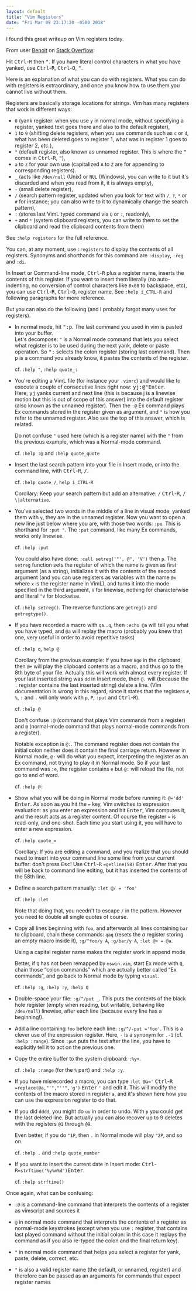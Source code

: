 ```yaml
---
layout: default
title: "Vim Registers"
date: "Fri Mar 09 23:17:20 -0500 2018"
---
```


I found this great writeup on Vim registers today.

From user [Benoit][] on [Stack Overflow][]:

Hit <kbd>Ctrl</kbd>-<kbd>R</kbd> then <kbd>"</kbd>. If you have literal control characters in what you have yanked, use <kbd>Ctrl</kbd>-<kbd>R</kbd>, <kbd>Ctrl</kbd>-<kbd>O</kbd>, <kbd>"</kbd>.

Here is an explanation of what you can do with registers. What you can do with registers is extraordinary, and once you know how to use them you cannot live without them.

Registers are basically storage locations for strings. Vim has many registers that work in different ways:

 * `0` (yank register: when you use `y` in normal mode, without specifying a register, yanked text goes there and also to the default register),
 * `1` to `9` (shifting delete registers, when you use commands such as `c` or `d`, what has been deleted goes to register 1, what was in register 1 goes to register 2, *etc.*),
 * `"` (default register, also known as unnamed register. This is where the <kbd>"</kbd> comes in <kbd>Ctrl</kbd>-<kbd>R</kbd>, <kbd>"</kbd>),
 * `a` to `z` for your own use (capitalized `A` to `Z` are for appending to corresponding registers).
 * `_` (acts like `/dev/null` (Unix) or `NUL` (Windows), you can write to it but it's discarded and when you read from it, it is always empty),
 * `-` (small delete register),
 * `/` (search pattern register, updated when you look for text with `/`, `?`, `*` or `#` for instance; you can also write to it to dynamically change the search pattern),
 * `:` (stores last VimL typed command via `Q` or `:`, readonly),
 * `+` and `*` (system clipboard registers, you can write to them to set the clipboard and read the clipboard contents from them)

See `:help registers` for the full reference.

You can, at any moment, use `:registers` to display the contents of all registers. Synonyms and shorthands for this command are `:display`, `:reg` and `:di`.

In Insert or Command-line mode, <kbd>Ctrl</kbd>-<kbd>R</kbd> plus a register name, inserts the contents of this register. If you want to insert them literally (no auto-indenting, no conversion of control characters like `0x08` to backspace, etc), you can use <kbd>Ctrl</kbd>-<kbd>R</kbd>, <kbd>Ctrl</kbd>-<kbd>O</kbd>, register name.
See `:help i_CTRL-R` and following paragraphs for more reference.

But you can also do the following (and I probably forgot many uses for registers).

 * In normal mode, hit <kbd>"</kbd><kbd>:</kbd><kbd>p</kbd>. The last command you used in vim is pasted into your buffer.  
   Let's decompose: `"` is a Normal mode command that lets you select what register is to be used during the next yank, delete or paste operation. So <kbd>"</kbd><kbd>:</kbd> selects the colon register (storing last command). Then <kbd>p</kbd> is a command you already know, it pastes the contents of the register.

   cf. `:help "`, `:help quote_:`

 * You're editing a VimL file (for instance your `.vimrc`) and would like to execute a couple of consecutive lines right now: <kbd>y</kbd><kbd>j</kbd><kbd>:</kbd><kbd>@</kbd><kbd>"</kbd><kbd>Enter</kbd>.  
   Here, <kbd>y</kbd><kbd>j</kbd> yanks current and next line (this is because j is a linewise motion but this is out of scope of this answer) into the default register (also known as the unnamed register). Then the `:@` Ex command plays Ex commands stored in the register given as argument, and `"` is how you refer to the unnamed register. Also see the top of this answer, which is related.

   Do not confuse `"` used here (which is a register name) with the `"` from the previous example, which was a Normal-mode command.

   cf. `:help :@` and `:help quote_quote`

 * Insert the last search pattern into your file in Insert mode, or into the command line, with <kbd>Ctrl</kbd>-<kbd>R</kbd>, <kbd>/</kbd>.

   cf. `:help quote_/`, `help i_CTRL-R`  

   Corollary: Keep your search pattern but add an alternative: `/` <kbd>Ctrl</kbd>-<kbd>R</kbd>, <kbd>/</kbd> `\|alternative`.

 * You've selected two words in the middle of a line in visual mode, yanked them with `y`, they are in the unnamed register. Now you want to open a new line just below where you are, with those two words: `:pu`. This is shorthand for `:put "`. The `:put` command, like many Ex commands, works only linewise.

   cf. `:help :put`

   You could also have done: `:call setreg('"', @", 'V')` then `p`. The `setreg` function sets the register of which the name is given as first argument (as a string), initializes it with the contents of the second argument (and you can use registers as variables with the name `@x` where `x` is the register name in VimL), and turns it into the mode specified in the third argument, `V` for linewise, nothing for characterwise and literal `^V` for blockwise.

   cf. `:help setreg()`. The reverse functions are `getreg()` and `getregtype()`.

 * If you have recorded a macro with `qa`...`q`, then `:echo @a` will tell you what you have typed, and `@a` will replay the macro (probably you knew that one, very useful in order to avoid repetitive tasks)

   cf. `:help q`, `help @`

   Corollary from the previous example: If you have `8go` in the clipboard, then `@+` will play the clipboard contents as a macro, and thus go to the 8th byte of your file. Actually this will work with almost every register. If your last inserted string was `dd` in Insert mode, then `@.` will (because the `.` register contains the last inserted string) delete a line. (Vim documentation is wrong in this regard, since it states that the registers `#`, `%`, `:` and `.` will only work with `p`, `P`, `:put` and <kbd>Ctrl</kbd>-<kbd>R</kbd>).

   cf. `:help @`

   Don't confuse `:@` (command that plays Vim commands from a register) and `@` (normal-mode command that plays normal-mode commands from a register).

   Notable exception is `@:`. The command register does not contain the initial colon neither does it contain the final carriage return. However in Normal mode, `@:` will do what you expect, interpreting the register as an Ex command, not trying to play it in Normal mode. So if your last command was `:e`, the register contains `e` but `@:` will reload the file, not go to end of word.

   cf. `:help @:`

 * Show what you will be doing in Normal mode before running it: `@='dd'` <kbd>Enter</kbd>. As soon as you hit the `=` key, Vim switches to expression evaluation: as you enter an expression and hit <kbd>Enter</kbd>, Vim computes it, and the result acts as a register content. Of course the register `=` is read-only, and one-shot. Each time you start using it, you will have to enter a new expression.

   cf. `:help quote_=`

   Corollary: If you are editing a command, and you realize that you should need to insert into your command line some line from your current buffer: don't press <kbd>Esc</kbd>! Use <kbd>Ctrl</kbd>-<kbd>R</kbd> `=getline(58)` <kbd>Enter</kbd>. After that you will be back to command line editing, but it has inserted the contents of the 58th line.

 * Define a search pattern manually: `:let @/ = 'foo'`

   cf. `:help :let`

   Note that doing that, you needn't to escape `/` in the pattern. However you need to double all single quotes of course.

 * Copy all lines beginning with `foo`, and afterwards all lines containing `bar` to clipboard, chain these commands: `qaq` (resets the *a* register storing an empty macro inside it), `:g/^foo/y A`, `:g/bar/y A`, `:let @+ = @a`.

   Using a capital register name makes the register work in append mode

   Better, if `Q` has not been remapped by `mswin.vim`, start Ex mode with `Q`, chain those “colon commands” which are actually better called “Ex commands”, and go back to Normal mode by typing `visual`.

   cf. `:help :g`, `:help :y`, `:help Q`

 * Double-space your file: `:g/^/put _`. This puts the contents of the black hole register (empty when reading, but writable, behaving like `/dev/null`) linewise, after each line (because every line has a beginning!).

 * Add a line containing `foo` before each line: `:g/^/-put ='foo'`. This is a clever use of the expression register. Here, `-` is a synonym for `.-1` (cf. `:help :range`). Since `:put` puts the text after the line, you have to explicitly tell it to act on the previous one.

 * Copy the entire buffer to the system clipboard: `:%y+`.

   cf. `:help :range` (for the `%` part) and `:help :y`.

 * If you have misrecorded a macro, you can type `:let @a='` <kbd>Ctrl</kbd>-<kbd>R</kbd> `=replace(@a,"'","''",'g')` <kbd>Enter</kbd> `'` and edit it. This will modify the contents of the macro stored in register `a`, and it's shown here how you can use the expression register to do that.

 * If you did `dddd`, you might do `uu` in order to undo. With `p` you could get the last deleted line. But actually you can also recover up to 9 deletes with the registers `@1` through `@9`.

   Even better, if you do `"1P`, then `.` in Normal mode will play `"2P`, and so on.

   cf. `:help .` and `:help quote_number`

 * If you want to insert the current date in Insert mode: <kbd>Ctrl</kbd>-<kbd>R</kbd>`=strftime('%y%m%d')`<kbd>Enter</kbd>.

   cf. `:help strftime()`

Once again, what can be confusing:

 * `:@` is a command-line command that interprets the contents of a register as vimscript and sources it
 * `@`  in normal mode command that interprets the contents of a register as normal-mode keystrokes (except when you use `:` register, that contains last played command without the initial colon: in this case it replays the command as if you also re-typed the colon and the final return key).

 * `"`  in normal mode command that helps you select a register for yank, paste, delete, correct, etc.
 * `"`  is also a valid register name (the default, or unnamed, register) and therefore can be passed as an arguments for commands that expect register names

[Benoit]: https://stackoverflow.com/users/457352
[Stack Overflow]: https://stackoverflow.com/a/3997110

